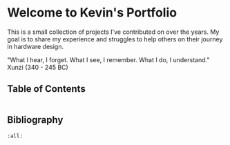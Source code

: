 # Welcome to Kevin's Portfolio

This is a small collection of projects I've contributed on over the years. My goal is to share my experience and struggles to help others on their journey in hardware design.


"What I hear, I forget. What I see, I remember. What I do, I understand." Xunzi (340 - 245 BC) 


## Table of Contents
```{tableofcontents}
```
## Bibliography

```{bibliography}
:all:
```